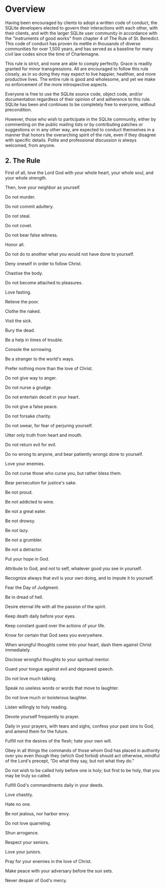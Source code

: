# Overview
Having been encouraged by clients to adopt a written code of conduct, the SQLite developers elected to govern their interactions with each other, with their clients, and with the larger SQLite user community in accordance with the "instruments of good works" from chapter 4 of The Rule of St. Benedict. This code of conduct has proven its mettle in thousands of diverse communities for over 1,500 years, and has served as a baseline for many civil law codes since the time of Charlemagne.

This rule is strict, and none are able to comply perfectly. Grace is readily granted for minor transgressions. All are encouraged to follow this rule closely, as in so doing they may expect to live happier, healthier, and more productive lives. The entire rule is good and wholesome, and yet we make no enforcement of the more introspective aspects.

Everyone is free to use the SQLite source code, object code, and/or documentation regardless of their opinion of and adherence to this rule. SQLite has been and continues to be completely free to everyone, without precondition.

However, those who wish to participate in the SQLite community, either by commenting on the public mailing lists or by contributing patches or suggestions or in any other way, are expected to conduct themselves in a manner that honors the overarching spirit of the rule, even if they disagree with specific details. Polite and professional discussion is always welcomed, from anyone.

## 2. The Rule
First of all, love the Lord God with your whole heart, your whole soul, and your whole strength.

Then, love your neighbor as yourself.

Do not murder.

Do not commit adultery.

Do not steal.

Do not covet.

Do not bear false witness.

Honor all.

Do not do to another what you would not have done to yourself.

Deny oneself in order to follow Christ.

Chastise the body.

Do not become attached to pleasures.

Love fasting.

Relieve the poor.

Clothe the naked.

Visit the sick.

Bury the dead.

Be a help in times of trouble.

Console the sorrowing.

Be a stranger to the world's ways.

Prefer nothing more than the love of Christ.

Do not give way to anger.

Do not nurse a grudge.

Do not entertain deceit in your heart.

Do not give a false peace.

Do not forsake charity.

Do not swear, for fear of perjuring yourself.

Utter only truth from heart and mouth.

Do not return evil for evil.

Do no wrong to anyone, and bear patiently wrongs done to yourself.

Love your enemies.

Do not curse those who curse you, but rather bless them.

Bear persecution for justice's sake.

Be not proud.

Be not addicted to wine.

Be not a great eater.

Be not drowsy.

Be not lazy.

Be not a grumbler.

Be not a detractor.

Put your hope in God.

Attribute to God, and not to self, whatever good you see in yourself.

Recognize always that evil is your own doing, and to impute it to yourself.

Fear the Day of Judgment.

Be in dread of hell.

Desire eternal life with all the passion of the spirit.

Keep death daily before your eyes.

Keep constant guard over the actions of your life.

Know for certain that God sees you everywhere.

When wrongful thoughts come into your heart, dash them against Christ immediately.

Disclose wrongful thoughts to your spiritual mentor.

Guard your tongue against evil and depraved speech.

Do not love much talking.

Speak no useless words or words that move to laughter.

Do not love much or boisterous laughter.

Listen willingly to holy reading.

Devote yourself frequently to prayer.

Daily in your prayers, with tears and sighs, confess your past sins to God, and amend them for the future.

Fulfill not the desires of the flesh; hate your own will.

Obey in all things the commands of those whom God has placed in authority over you even though they (which God forbid) should act 
otherwise, mindful of the Lord's precept, "Do what they say, but not what they do."

Do not wish to be called holy before one is holy; but first to be holy, that you may be truly so called.

Fulfill God's commandments daily in your deeds.

Love chastity.

Hate no one.

Be not jealous, nor harbor envy.

Do not love quarreling.

Shun arrogance.

Respect your seniors.

Love your juniors.

Pray for your enemies in the love of Christ.

Make peace with your adversary before the sun sets.

Never despair of God's mercy.
